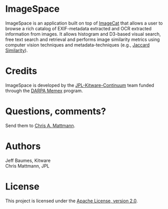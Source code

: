 ImageSpace
==========
ImageSpace is an application built on top of [ImageCat](http://github.com/chrismattmann/imagecat/)
that allows a user to browse a rich catalog of EXIF-metadata extracted and OCR extracted information
from images. It allows histogram and D3-based visual search, free text search and retrieval and 
performs image similarity metrics using computer vision techniques and metadata-techniques (e.g., 
[Jaccard Similarity](http://github.com/chrismattmann/tika-img-similarity)).

Credits
=======
ImageSpace is developed by the [JPL-Kitware-Continuum](http://memex.jpl.nasa.gov/) team funded
through the [DARPA Memex](http://www.darpa.mil/newsevents/releases/2014/02/09.aspx) program.

Questions, comments?
===================
Send them to [Chris A. Mattmann](mailto:chris.a.mattmann@jpl.nasa.gov).

Authors
=======
Jeff Baumes, Kitware  
Chris Mattmann, JPL

License
===
This project is licensed under the [Apache License, version 2.0](http://www.apache.org/licenses/LICENSE-2.0).

